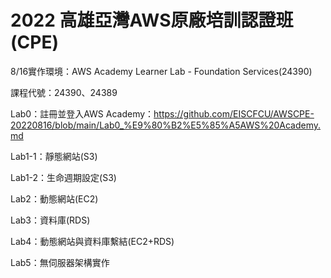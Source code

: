 # 2022 高雄亞灣AWS原廠培訓認證班(CPE)

8/16實作環境：AWS Academy Learner Lab - Foundation Services(24390)

課程代號：24390、24389

Lab0：註冊並登入AWS Academy：https://github.com/EISCFCU/AWSCPE-20220816/blob/main/Lab0_%E9%80%B2%E5%85%A5AWS%20Academy.md

Lab1-1：靜態網站(S3)

Lab1-2：生命週期設定(S3)

Lab2：動態網站(EC2)

Lab3：資料庫(RDS)

Lab4：動態網站與資料庫繫結(EC2+RDS)

Lab5：無伺服器架構實作

